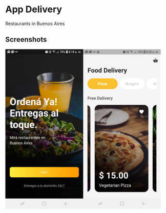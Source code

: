 # App Delivery
 Restaurants in Buenos Aires
 
 
## Screenshots

<img src="assets/screenshot/1.jpg" height="500em" /><img src="assets/screenshot/2.jpg" height="500em" />
